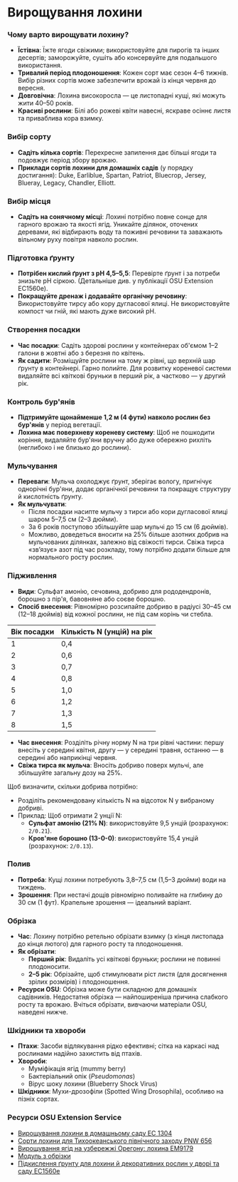 # Вирощування лохини

### Чому варто вирощувати лохину?
- **Їстівна**: Їжте ягоди свіжими; використовуйте для пирогів та інших десертів; заморожуйте, сушіть або консервуйте для подальшого використання.
- **Тривалий період плодоношення**: Кожен сорт має сезон 4–6 тижнів. Вибір різних сортів може забезпечити врожай із кінця червня до вересня.
- **Довговічна**: Лохина високоросла — це листопадні кущі, які можуть жити 40–50 років.
- **Красиві рослини**: Білі або рожеві квіти навесні, яскраве осіннє листя та приваблива кора взимку.

### Вибір сорту
- **Садіть кілька сортів**: Перехресне запилення дає більші ягоди та подовжує період збору врожаю.
- **Приклади сортів лохини для домашніх садів** (у порядку достигання): Duke, Earliblue, Spartan, Patriot, Bluecrop, Jersey, Blueray, Legacy, Chandler, Elliott.

### Вибір місця
- **Садіть на сонячному місці**: Лохині потрібно повне сонце для гарного врожаю та якості ягід. Уникайте ділянок, оточених деревами, які відбирають воду та поживні речовини та заважають вільному руху повітря навколо рослин.

### Підготовка ґрунту
- **Потрібен кислий ґрунт з pH 4,5–5,5**: Перевірте ґрунт і за потреби знизьте pH сіркою. (Детальніше див. у публікації OSU Extension EC1560e).
- **Покращуйте дренаж і додавайте органічну речовину**: Використовуйте тирсу або кору дугласової ялиці. Не використовуйте компост чи гній, які мають дуже високий pH.

### Створення посадки
- **Час посадки**: Садіть здорові рослини у контейнерах об'ємом 1–2 галони в жовтні або з березня по квітень.
- **Як садити**: Розміщуйте рослини на тому ж рівні, що верхній шар ґрунту в контейнері. Гарно полийте. Для розвитку кореневої системи видаляйте всі квіткові бруньки в перший рік, а частково — у другий рік.

### Контроль бур'янів
- **Підтримуйте щонайменше 1,2 м (4 фути) навколо рослин без бур'янів** у період вегетації.
- **Лохина має поверхневу кореневу систему**: Щоб не пошкодити коріння, видаляйте бур'яни вручну або дуже обережно рихліть (неглибоко і не близько до рослини).

### Мульчування
- **Переваги**: Мульча охолоджує ґрунт, зберігає вологу, пригнічує однорічні бур'яни, додає органічної речовини та покращує структуру й кислотність ґрунту.
- **Як мульчувати**:
  - Після посадки насипте мульчу з тирси або кори дугласової ялиці шаром 5–7,5 см (2–3 дюйми).
  - За 6 років поступово збільшуйте шар мульчі до 15 см (6 дюймів).
  - Можливо, доведеться вносити на 25% більше азотних добрив на мульчованих ділянках, залежно від свіжості тирси. Свіжа тирса «зв’язує» азот під час розкладу, тому потрібно додати більше для нормального росту рослин.

### Підживлення
- **Види**: Сульфат амонію, сечовина, добриво для рододендронів, борошно з пір'я, бавовняне або соєве борошно.
- **Спосіб внесення**: Рівномірно розсипайте добриво в радіусі 30–45 см (12–18 дюймів) від кожної рослини, не під сам корінь чи стебла.


| Вік посадки | Кількість N (унцій) на рік |
|-------------|-----------------------------|
| 1           | 0,4                         |
| 2           | 0,6                         |
| 3           | 0,7                         |
| 4           | 0,8                         |
| 5           | 1,0                         |
| 6           | 1,2                         |
| 7           | 1,3                         |
| 8           | 1,5                         |

- **Час внесення**: Розділіть річну норму N на три рівні частини: першу внесіть у середині квітня, другу — у середині травня, останню — в середині або наприкінці червня.
- **Свіжа тирса як мульча**: Вносіть добриво поверх мульчі, але збільшуйте загальну дозу на 25%.


Щоб визначити, скільки добрива потрібно:
- Розділіть рекомендовану кількість N на відсоток N у вибраному добриві.
- Приклад: Щоб отримати 2 унції N:
  - **Сульфат амонію (21% N)**: використовуйте 9,5 унцій (розрахунок: `2/0.21`).
  - **Кров'яне борошно (13-0-0)**: використовуйте 15,4 унцій (розрахунок: `2/0.13`).

### Полив
- **Потреба**: Кущі лохини потребують 3,8–7,5 см (1,5–3 дюйми) води на тиждень.
- **Зрошення**: При нестачі дощів рівномірно поливайте на глибину до 30 см (1 фут). Крапельне зрошення — ідеальний варіант.

### Обрізка
- **Час**: Лохину потрібно ретельно обрізати взимку (з кінця листопада до кінця лютого) для гарного росту та плодоношення.
- **Як обрізати**:
  - **Перший рік**: Видаліть усі квіткові бруньки; рослини не повинні плодоносити.
  - **2–5 рік**: Обрізайте, щоб стимулювати ріст листя (для досягнення зрілих розмірів) і плодоношення.
- **Ресурси OSU**: Обрізка може бути складною для домашніх садівників. Недостатня обрізка — найпоширеніша причина слабкого росту та врожаю. Вчіться обрізати, вивчаючи матеріали OSU, наведені нижче.

### Шкідники та хвороби
- **Птахи**: Засоби відлякування рідко ефективні; сітка на каркасі над рослинами надійно захистить від птахів.
- **Хвороби**:
  - Муміфікація ягід (mummy berry)
  - Бактеріальний опік (*Pseudomonas*)
  - Вірус шоку лохини (Blueberry Shock Virus)
- **Шкідники**: Мухи-дрозофіли (Spotted Wing Drosophila), особливо на пізніх сортах.

### Ресурси OSU Extension Service
- [Вирощування лохини в домашньому саду EC 1304](https://catalog.extension.oregonstate.edu/)
- [Сорти лохини для Тихоокеанського північного заходу PNW 656](https://catalog.extension.oregonstate.edu/)
- [Вирощування ягід на узбережжі Орегону: лохина EM9179](https://catalog.extension.oregonstate.edu/)
- [Модуль з обрізки](https://workspace.oregonstate.edu/course/pruning-blueberries?hsLang=en)
- [Підкислення ґрунту для лохини й декоративних рослин у дворі та саду EC1560e](https://catalog.extension.oregonstate.edu/)
